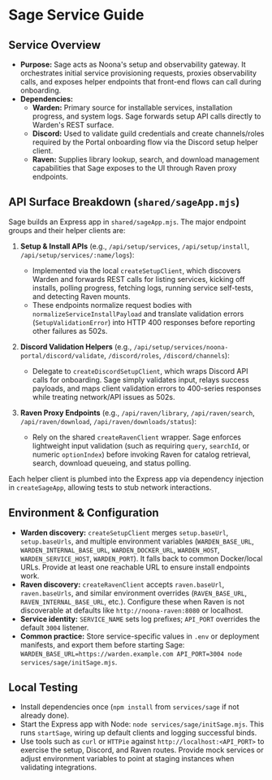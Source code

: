 # Sage Service Guide

## Service Overview
- **Purpose:** Sage acts as Noona's setup and observability gateway. It orchestrates initial service provisioning requests, proxies observability calls, and exposes helper endpoints that front-end flows can call during onboarding.
- **Dependencies:**
  - **Warden:** Primary source for installable services, installation progress, and system logs. Sage forwards setup API calls directly to Warden's REST surface.
  - **Discord:** Used to validate guild credentials and create channels/roles required by the Portal onboarding flow via the Discord setup helper client.
  - **Raven:** Supplies library lookup, search, and download management capabilities that Sage exposes to the UI through Raven proxy endpoints.

## API Surface Breakdown (`shared/sageApp.mjs`)
Sage builds an Express app in `shared/sageApp.mjs`. The major endpoint groups and their helper clients are:

1. **Setup & Install APIs** (e.g., `/api/setup/services`, `/api/setup/install`, `/api/setup/services/:name/logs`):
   - Implemented via the local `createSetupClient`, which discovers Warden and forwards REST calls for listing services, kicking off installs, polling progress, fetching logs, running service self-tests, and detecting Raven mounts.
   - These endpoints normalize request bodies with `normalizeServiceInstallPayload` and translate validation errors (`SetupValidationError`) into HTTP 400 responses before reporting other failures as 502s.

2. **Discord Validation Helpers** (e.g., `/api/setup/services/noona-portal/discord/validate`, `/discord/roles`, `/discord/channels`):
   - Delegate to `createDiscordSetupClient`, which wraps Discord API calls for onboarding. Sage simply validates input, relays success payloads, and maps client validation errors to 400-series responses while treating network/API issues as 502s.

3. **Raven Proxy Endpoints** (e.g., `/api/raven/library`, `/api/raven/search`, `/api/raven/download`, `/api/raven/downloads/status`):
   - Rely on the shared `createRavenClient` wrapper. Sage enforces lightweight input validation (such as requiring `query`, `searchId`, or numeric `optionIndex`) before invoking Raven for catalog retrieval, search, download queueing, and status polling.

Each helper client is plumbed into the Express app via dependency injection in `createSageApp`, allowing tests to stub network interactions.

## Environment & Configuration
- **Warden discovery:** `createSetupClient` merges `setup.baseUrl`, `setup.baseUrls`, and multiple environment variables (`WARDEN_BASE_URL`, `WARDEN_INTERNAL_BASE_URL`, `WARDEN_DOCKER_URL`, `WARDEN_HOST`, `WARDEN_SERVICE_HOST`, `WARDEN_PORT`). It falls back to common Docker/local URLs. Provide at least one reachable URL to ensure install endpoints work.
- **Raven discovery:** `createRavenClient` accepts `raven.baseUrl`, `raven.baseUrls`, and similar environment overrides (`RAVEN_BASE_URL`, `RAVEN_INTERNAL_BASE_URL`, etc.). Configure these when Raven is not discoverable at defaults like `http://noona-raven:8080` or localhost.
- **Service identity:** `SERVICE_NAME` sets log prefixes; `API_PORT` overrides the default `3004` listener.
- **Common practice:** Store service-specific values in `.env` or deployment manifests, and export them before starting Sage: `WARDEN_BASE_URL=https://warden.example.com API_PORT=3004 node services/sage/initSage.mjs`.

## Local Testing
- Install dependencies once (`npm install` from `services/sage` if not already done).
- Start the Express app with Node: `node services/sage/initSage.mjs`. This runs `startSage`, wiring up default clients and logging successful binds.
- Use tools such as `curl` or `HTTPie` against `http://localhost:<API_PORT>` to exercise the setup, Discord, and Raven routes. Provide mock services or adjust environment variables to point at staging instances when validating integrations.
